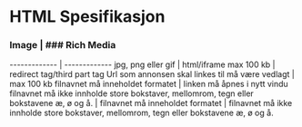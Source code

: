 # HTML Spesifikasjon

### Image | ### Rich Media
------------- | -------------
jpg, png eller gif | html/iframe
max 100 kb | redirect tag/third part tag
Url som annonsen skal linkes til må være vedlagt | max 100 kb
filnavnet må inneholdet formatet | linken må åpnes i nytt vindu
filnavnet må ikke innholde store bokstaver, mellomrom, tegn eller bokstavene æ, ø og å. | filnavnet må inneholdet formatet
 | filnavnet må ikke innholde store bokstaver, mellomrom, tegn eller bokstavene æ, ø og å.

 



